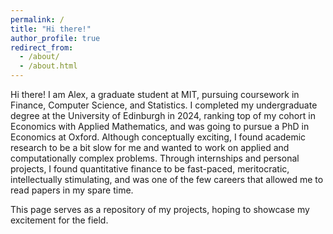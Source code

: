 ```yaml
---
permalink: /
title: "Hi there!"
author_profile: true
redirect_from: 
  - /about/
  - /about.html
---
```


Hi there! I am Alex, a graduate student at MIT, pursuing coursework in Finance, Computer Science, and Statistics. I completed my undergraduate degree at the University of Edinburgh in 2024, ranking top of my cohort in Economics with Applied Mathematics, and was going to pursue a PhD in Economics at Oxford. Although conceptually exciting, I found academic research to be a bit slow for me and wanted to work on applied and computationally complex problems. Through internships and personal projects, I found quantitative finance to be fast-paced, meritocratic, intellectually stimulating, and was one of the few careers that allowed me to read papers in my spare time. 

This page serves as a repository of my projects, hoping to showcase my excitement for the field.
